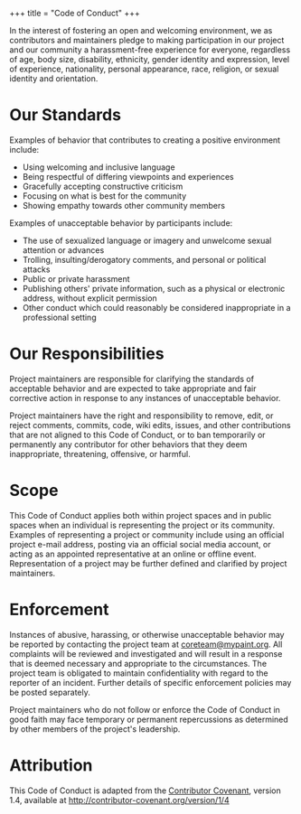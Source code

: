 +++
title = "Code of Conduct"
+++

In the interest of fostering an open and welcoming environment, we as contributors
and maintainers pledge to making participation in our project and our community
a harassment-free experience for everyone, regardless of age, body size, disability,
ethnicity, gender identity and expression, level of experience, nationality, personal
appearance, race, religion, or sexual identity and orientation.<!--more-->

# Our Standards
Examples of behavior that contributes to creating a positive environment include:
* Using welcoming and inclusive language
* Being respectful of differing viewpoints and experiences
* Gracefully accepting constructive criticism
* Focusing on what is best for the community
* Showing empathy towards other community members

Examples of unacceptable behavior by participants include:
* The use of sexualized language or imagery and unwelcome sexual attention or advances
* Trolling, insulting/derogatory comments, and personal or political attacks
* Public or private harassment
* Publishing others' private information, such as a physical or electronic address,
without explicit permission
* Other conduct which could reasonably be considered inappropriate in a professional
setting

# Our Responsibilities
Project maintainers are responsible for clarifying the standards of acceptable behavior
and are expected to take appropriate and fair corrective action in response to any
instances of unacceptable behavior.

Project maintainers have the right and responsibility to remove, edit, or reject
comments, commits, code, wiki edits, issues, and other contributions that are not
aligned to this Code of Conduct, or to ban temporarily or permanently any contributor
for other behaviors that they deem inappropriate, threatening, offensive, or harmful.

# Scope
This Code of Conduct applies both within project spaces and in public spaces when
an individual is representing the project or its community. Examples of representing
a project or community include using an official project e-mail address, posting
via an official social media account, or acting as an appointed representative at
an online or offline event. Representation of a project may be further defined and
clarified by project maintainers.

# Enforcement
Instances of abusive, harassing, or otherwise unacceptable behavior may be reported
by contacting the project team at coreteam@mypaint.org. All complaints will be reviewed
and investigated and will result in a response that is deemed necessary and appropriate
to the circumstances. The project team is obligated to maintain confidentiality
with regard to the reporter of an incident.  Further details of specific enforcement
policies may be posted separately.

Project maintainers who do not follow or enforce the Code of Conduct in good faith
may face temporary or permanent repercussions as determined by other members of
the project's leadership.

# Attribution
This Code of Conduct is adapted from the [Contributor Covenant][homepage], version 1.4,
available at <http://contributor-covenant.org/version/1/4>

[homepage]: http://contributor-covenant.org

